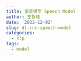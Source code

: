 ```yaml
---
title: 语音模型 Speech Model
author: 王哲峰
date: '2022-12-02'
slug: dl-rnn-speech-model
categories:
  - nlp
tags:
  - model
---
```

